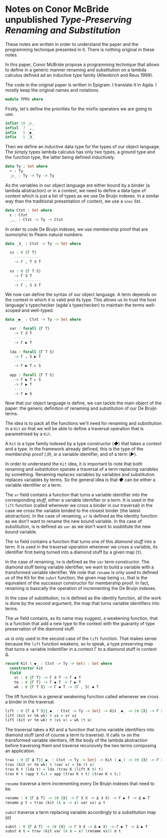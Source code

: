 # Notes on Conor McBride unpublished *Type-Preserving Renaming and Substitution*

These notes are written in order to understand the paper and the
programming technique presented in it. There is nothing original
in these notes.

In this paper, Conor McBride propose a programming technique that
allows to define in a generic manner renaming and substitution on a
lambda calculus defined ad an inductive type family (Altenkirch and
Reus 1999).

The code in the original paper is written in Epigram. I translate it in
Agda. I mostly keep the original names and notations.


```agda
module TPRS where
```

Firstly, let's define the priorities for the mixfix operators we are
going to use.

```agda
infixr 10 _▷_
infixl  7 _,_
infix   5 _▶_
infix   5 _∋_
```

Then we define an inductive data type for the types of our object
language. The simply types lambda calculus has only two types, a
ground type and the function type, the latter being defined
inductively.

```agda
data Ty : Set where
  ∙ : Ty
  _▷_ : Ty -> Ty -> Ty
```

As the variables in our object language are either bound by a binder
(a lambda abstraction) or in a context, we need to define a data type
of context which is just a list of types as we use De Bruijn
indexes. In a similar way than the traditional presentation of
context, we use a `snoc` list.

```agda
data Ctxt : Set where
  ε : Ctxt
  _,_ : Ctxt -> Ty -> Ctxt
```

In order to code De Bruijn indexes, we use membership proof that are
isomorphic to Peano natural numbers.


```agda
data _∋_ : Ctxt -> Ty -> Set where

  vz : ∀ {Γ T}
    ------------
    -> Γ , T ∋ T
    
  vs : ∀ {Γ T S}
    -> Γ ∋ T
    ------------
    -> Γ , S ∋ T
```

We now can define the syntax of our object language. A term depends on
the context in which it is valid and its type. This allows us to trust
the host language's typechecker (agda's typechecker) to maintain the terms
well-scoped and well-typed.

```agda
data _▶_ : Ctxt -> Ty -> Set where

  var : forall {Γ T}
    -> Γ ∋ T
    --------
    -> Γ ▶ T
    
  lda : forall {Γ T S}
    -> Γ , S ▶ T
    ------------
    -> Γ ▶ T ▷ S
    
  app : forall {Γ T S}
    -> Γ ▶ T ▷ S
    -> Γ ▶ T
    --------
    -> Γ ▶ S
```

Now that our object language is define, we can tackle the main object
of the paper: the generic definition of renaming and substitution of
our De Bruijn terms.

The idea is to pack all the functions we'll need for renaming and
substitution in a `Kit` so that we will be able to define a traversal
operation that is parametrised by a `Kit`.

A `Kit` is a type family indexed by a type constructor (_◆_) that
takes a context and a type. In the framework already defined, this is
the type of the membership proof (_∋_), *ie* a variable identifier,
and of a term (_▶_).

In order to understand the `Kit` idea, it is important to note that
both renaming and substitution operate a traversal of a term replacing
variables by something. Renaming replaces variables by variables and
substitution replaces variables by terms. So the general idea is that
_◆_ can be either a variable identifier or a term.

The `vr` field contains a function that turns a variable identifier
into the corresponding *stuff*, either a variable identifier or a
term. It is used in the `lift` function (called whenever we cross a
binder in our traversal) in the case we cross the variable binded to
the closest binder (the latest abstraction). In the case of renaming,
`vr` is defined as the identity function as we don't want to rename
the new bound variable. In the case of substitution, is is defined
as `var` as we don't want to susbtitute the new bound variable.

The `tm` field contains a function that turns one of this *diamond
stuff* into a term. It is used in the traversal operation whenever we
cross a variable, its identifier first being turned into a diamond
stuff by a given map (τ).

In the case of renaming, `tm` is defined as the `var` term
constructor.  The diamond stuff being variable identifier, we want to
build a variable with a transformed variable identifier. We note that
`rename` is only used to defined `wk` of the Kit for the `subst`
function, the given map being `vs`, that is the equivalent of the
successor constructor for membership proof. In fact, renaming is
basically the operation of incrementing the De Bruijn indexes.

In the case of substitution, `tm` is defined as the identity function,
all the work is done by the second argument, the map that turns
variable identifiers into terms.

The `wk` field contains, as its name may suggest, a weakening
function, that is a function that add a new type to the context with
the guaranty of type preservation of the diamond stuff.

`wk` is only used in the second case of the `lift` function. That
makes sense because the `lift` function weakens, so to speak, a type
preserving map that turns a variable indentifier in a context Γ to a
diamond stuff in context Δ.

```agda
record Kit (_◆_ : Ctxt -> Ty -> Set) : Set where
  constructor kit
  field
    vr : ∀ {Γ T} -> Γ ∋ T -> Γ ◆ T
    tm : ∀ {Γ T} -> Γ ◆ T -> Γ ▶ T
    wk : ∀ {Γ T S} -> Γ ◆ T -> (Γ , S) ◆ T
```

The lift function is a general weakening function called whenever we
cross a binder in the traversal.

```agda
lift : ∀ {Γ Δ T S}{_◆_ : Ctxt -> Ty -> Set} -> Kit _◆_ -> (∀ {X} -> Γ ∋ X -> Δ ◆ X) -> Γ , S ∋ T -> (Δ , S) ◆ T
lift (kit vr tm wk) τ vz = vr vz
lift (kit vr tm wk) τ (vs x) = wk (τ x)
```

The traversal takes a Kit and a function that turns variable
identifiers into diamond stuff (and of course a term to traverse).  It
calls `tm` on the transformed variable identiers, lift the body of the
lambda abstraction before traversing them and traverse recursively the
two terms composing an application.

```agda
trav : ∀ {Γ Δ T}{_◆_ : Ctxt -> Ty -> Set} -> Kit (_◆_) -> (∀ {X} -> Γ ∋ X -> Δ ◆ X) -> Γ ▶ T -> Δ ▶ T
trav (kit vr tm wk) τ (var x) = tm (τ x)
trav K τ (lda t) = lda (trav K (lift K τ) t) 
trav K τ (app t t₁) = app (trav K τ t) (trav K τ t₁)
```

`rename` traverse a term incrementing every De Bruijn indexes that need to be.

```agda
rename : ∀ {Γ Δ T} -> (∀ {X} -> Γ ∋ X -> Δ ∋ X) -> Γ ▶ T -> Δ ▶ T
rename ρ t = trav (kit (λ x -> x) var vs) ρ t
```

`subst` traverse a term replacing variable accordingly to a substitution map (σ)

```agda
subst : ∀ {Γ Δ T} -> (∀ {X} -> Γ ∋ X -> Δ ▶ X) -> Γ ▶ T -> Δ ▶ T
subst σ t = trav (kit var (λ x → x) (rename vs)) σ t

```

